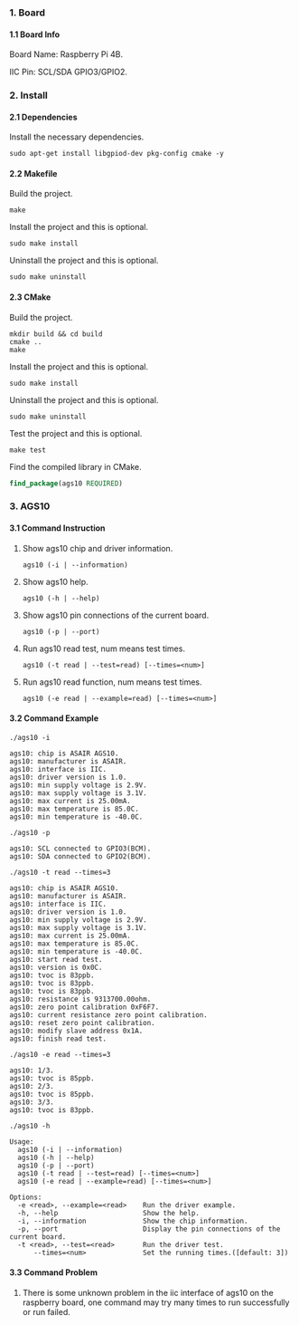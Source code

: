 ### 1. Board

#### 1.1 Board Info

Board Name: Raspberry Pi 4B.

IIC Pin: SCL/SDA GPIO3/GPIO2.

### 2. Install

#### 2.1 Dependencies

Install the necessary dependencies.

```shell
sudo apt-get install libgpiod-dev pkg-config cmake -y
```

#### 2.2 Makefile

Build the project.

```shell
make
```

Install the project and this is optional.

```shell
sudo make install
```

Uninstall the project and this is optional.

```shell
sudo make uninstall
```

#### 2.3 CMake

Build the project.

```shell
mkdir build && cd build 
cmake .. 
make
```

Install the project and this is optional.

```shell
sudo make install
```

Uninstall the project and this is optional.

```shell
sudo make uninstall
```

Test the project and this is optional.

```shell
make test
```

Find the compiled library in CMake. 

```cmake
find_package(ags10 REQUIRED)
```

### 3. AGS10

#### 3.1 Command Instruction

1. Show ags10 chip and driver information.

   ```shell
   ags10 (-i | --information)
   ```

2. Show ags10 help.

   ```shell
   ags10 (-h | --help)
   ```

3. Show ags10 pin connections of the current board.

   ```shell
   ags10 (-p | --port)
   ```

4. Run ags10 read test, num means test times. 

   ```shell
   ags10 (-t read | --test=read) [--times=<num>]
   ```

5. Run ags10 read function, num means test times.

   ```shell
   ags10 (-e read | --example=read) [--times=<num>]
   ```

#### 3.2 Command Example

```shell
./ags10 -i

ags10: chip is ASAIR AGS10.
ags10: manufacturer is ASAIR.
ags10: interface is IIC.
ags10: driver version is 1.0.
ags10: min supply voltage is 2.9V.
ags10: max supply voltage is 3.1V.
ags10: max current is 25.00mA.
ags10: max temperature is 85.0C.
ags10: min temperature is -40.0C.
```

```shell
./ags10 -p

ags10: SCL connected to GPIO3(BCM).
ags10: SDA connected to GPIO2(BCM).
```

```shell
./ags10 -t read --times=3

ags10: chip is ASAIR AGS10.
ags10: manufacturer is ASAIR.
ags10: interface is IIC.
ags10: driver version is 1.0.
ags10: min supply voltage is 2.9V.
ags10: max supply voltage is 3.1V.
ags10: max current is 25.00mA.
ags10: max temperature is 85.0C.
ags10: min temperature is -40.0C.
ags10: start read test.
ags10: version is 0x0C.
ags10: tvoc is 83ppb.
ags10: tvoc is 83ppb.
ags10: tvoc is 83ppb.
ags10: resistance is 9313700.00ohm.
ags10: zero point calibration 0xF6F7.
ags10: current resistance zero point calibration.
ags10: reset zero point calibration.
ags10: modify slave address 0x1A.
ags10: finish read test.
```

```shell
./ags10 -e read --times=3

ags10: 1/3.
ags10: tvoc is 85ppb.
ags10: 2/3.
ags10: tvoc is 85ppb.
ags10: 3/3.
ags10: tvoc is 83ppb.
```

```shell
./ags10 -h

Usage:
  ags10 (-i | --information)
  ags10 (-h | --help)
  ags10 (-p | --port)
  ags10 (-t read | --test=read) [--times=<num>]
  ags10 (-e read | --example=read) [--times=<num>]

Options:
  -e <read>, --example=<read>    Run the driver example.
  -h, --help                     Show the help.
  -i, --information              Show the chip information.
  -p, --port                     Display the pin connections of the current board.
  -t <read>, --test=<read>       Run the driver test.
      --times=<num>              Set the running times.([default: 3])
```

#### 3.3 Command Problem

1. There is some unknown problem in the iic interface of ags10 on the raspberry board, one command may try many times to run successfully or run failed.
